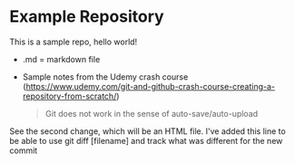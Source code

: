 # Example Repository
This is a sample repo, hello world!

- .md = markdown file

- Sample notes from the Udemy crash course (https://www.udemy.com/git-and-github-crash-course-creating-a-repository-from-scratch/)
	> Git does not work in the sense of auto-save/auto-upload

See the second change, which will be an HTML file.
I've added this line to be able to use git diff [filename] and track what was different for the new commit